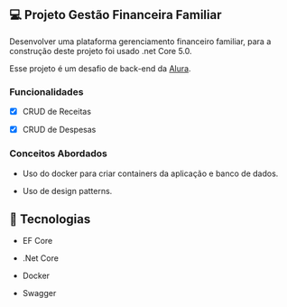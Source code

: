 ## 💻 Projeto Gestão Financeira Familiar

Desenvolver uma plataforma gerenciamento financeiro familiar, para a construção deste projeto foi usado .net Core 5.0. 

Esse projeto é um desafio de back-end da [Alura](https://www.alura.com.br).

### Funcionalidades

- [x] CRUD de Receitas

- [x] CRUD de Despesas

### Conceitos Abordados

- Uso do docker para criar containers da aplicação e banco de dados.

- Uso de design patterns.

## :rocket: Tecnologias

- EF Core

- .Net Core 

- Docker

- Swagger
